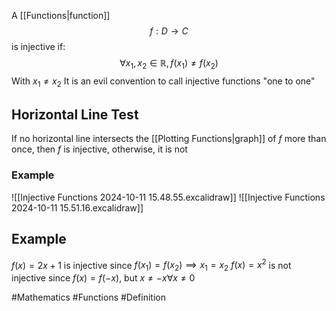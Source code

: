 A [[Functions|function]]
$$
f:D\to C
$$
is injective if:
$$
\forall x_{1},x_{2}\in \mathbb{R},f(x_{1})\neq f(x_{2})
$$
With $x_{1}\neq x_{2}$
It is an evil convention to call injective functions "one to one"
## Horizontal Line Test
If no horizontal line intersects the [[Plotting Functions|graph]] of $f$ more than once, then $f$ is injective, otherwise, it is not
### Example
![[Injective Functions 2024-10-11 15.48.55.excalidraw]]
![[Injective Functions 2024-10-11 15.51.16.excalidraw]]
## Example
$f(x)=2x+1$ is injective since $f(x_{1})=f(x_{2})\implies x_{1}=x_{2}$
$f(x)=x^{2}$ is not injective since $f(x)=f(-x)$, but $x\neq-x\forall x\neq 0$


#Mathematics #Functions #Definition